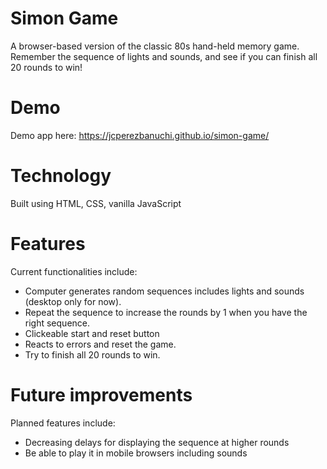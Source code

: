 # Simon Game
A browser-based version of the classic 80s hand-held memory game. Remember the sequence of lights and sounds, and see if you can finish all 20 rounds to win!

# Demo
Demo app here: https://jcperezbanuchi.github.io/simon-game/

# Technology
Built using HTML, CSS, vanilla JavaScript 

# Features
Current functionalities include:

- Computer generates random sequences includes lights and sounds (desktop only for now).
- Repeat the sequence to increase the rounds by 1 when you have the right sequence.
- Clickeable start and reset button 
- Reacts to errors and reset the game.
- Try to finish all 20 rounds to win.


# Future improvements
Planned features include:

- Decreasing delays for displaying the sequence at higher rounds
- Be able to play it in mobile browsers including sounds
